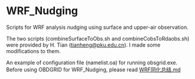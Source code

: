 # WRF_Nudging 

Scripts for WRF analysis nudging using surface and upper-air observation.

The two scripts (combineSurfaceToObs.sh and combineCobsToRdaobs.sh) were provided by H. Tian (tianheng@pku.edu.cn).  I made some modifications to them.

An example of configuration file (namelist.oa) for running obsgrid.exe.
Before using OBDGRID for WRF_Nudging, please read [WRF同化总结.md](WRF同化总结.md)
